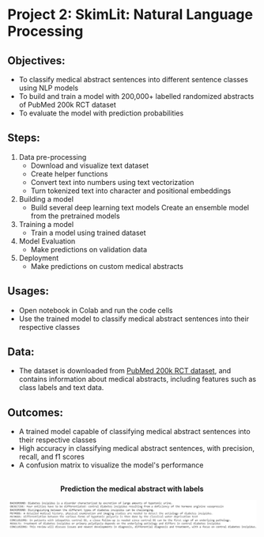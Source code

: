# Project 2: SkimLit: Natural Language Processing

## Objectives:
- To classify medical abstract sentences into different sentence classes using NLP models
- To build and train a model with 200,000+ labelled randomized abstracts of PubMed 200k RCT dataset
- To evaluate the model with prediction probabilities

## Steps:
1. Data pre-processing
    - Download and visualize text dataset
    - Create helper functions
    - Convert text into numbers using text vectorization
    - Turn tokenized text into character and positional embeddings
2. Building a model
    - Build several deep learning text models
    Create an ensemble model from the pretrained models
3. Training a model
   - Train a model using trained dataset
4. Model Evaluation
   - Make predictions on validation data
5. Deployment
   - Make predictions on custom medical abstracts

## Usages:
<!-- - Open [notebook](https://colab.research.google.com/github/OCR-tech/project-MachineLearning/blob/main/2_SkimLit_Natural_Language_Processing/notebook.ipynb) in Colab and run the code cells -->
- Open notebook in Colab and run the code cells
- Use the trained model to classify medical abstract sentences into their respective classes

## Data:
- The dataset is downloaded from [PubMed 200k RCT dataset](https://github.com/Franck-Dernoncourt/pubmed-rct), and contains information about medical abstracts, including features such as class labels and text data.

## Outcomes:
- A trained model capable of classifying medical abstract sentences into their respective classes
- High accuracy in classifying medical abstract sentences, with precision, recall, and f1 scores
- A confusion matrix to visualize the model's performance
<br><br>

<p align="center"><b>Prediction the medical abstract with labels</b></p>
<div align="center">
  <img src="https://github.com/OCR-tech/OCR-tech/blob/main/docs/img/project_ml2a.png"/>
</div>
<br>